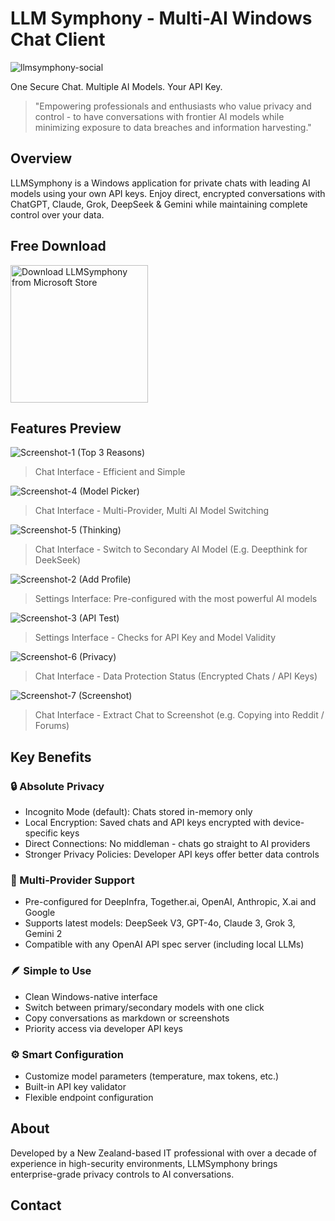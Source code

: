 # LLM Symphony - Multi-AI Windows Chat Client

![llmsymphony-social](https://github.com/user-attachments/assets/07cac9e2-69bd-4c10-ae0c-ad614a94c111)


One Secure Chat. Multiple AI Models. Your API Key.

> "Empowering professionals and enthusiasts who value privacy and control - to have conversations with frontier AI models while minimizing exposure to data breaches and information harvesting."

## Overview

LLMSymphony is a Windows application for private chats with leading AI models using your own API keys. Enjoy direct, encrypted conversations with ChatGPT, Claude, Grok, DeepSeek & Gemini while maintaining complete control over your data.

## Free Download

<a href="https://apps.microsoft.com/store/detail/llmsymphony/9NMZVM01343M">
  <img src="https://get.microsoft.com/images/en-us%20dark.svg" alt="Download LLMSymphony from Microsoft Store" width="220"/>
</a>

## Features Preview

![Screenshot-1 (Top 3 Reasons)](https://github.com/user-attachments/assets/8b394a07-0476-46dc-b0bd-a44d8a8dc023)

>Chat Interface - Efficient and Simple

![Screenshot-4 (Model Picker)](https://github.com/user-attachments/assets/51304640-1fd8-425a-bd90-5d5345d670d4)
>Chat Interface - Multi-Provider, Multi AI Model Switching

![Screenshot-5 (Thinking)](https://github.com/user-attachments/assets/57c66cf5-e0a1-42e6-a2e4-bcf37a87da71)
>Chat Interface - Switch to Secondary AI Model (E.g. Deepthink for DeekSeek)

![Screenshot-2 (Add Profile)](https://github.com/user-attachments/assets/23386aba-cff9-4e5b-8a3d-0f9c5d937c86)
>Settings Interface: Pre-configured with the most powerful AI models

![Screenshot-3 (API Test)](https://github.com/user-attachments/assets/fc8f6620-9623-464b-a1f3-242870d74120)
>Settings Interface - Checks for API Key and Model Validity

![Screenshot-6 (Privacy)](https://github.com/user-attachments/assets/1908d5a5-bb37-4638-a844-06da5be6af7d)
>Chat Interface - Data Protection Status (Encrypted Chats / API Keys)

![Screenshot-7 (Screenshot)](https://github.com/user-attachments/assets/0ef76ce0-61d9-4cfd-ab05-ef70a993d319)
>Chat Interface - Extract Chat to Screenshot (e.g. Copying into Reddit / Forums)

## Key Benefits

### 🔒 Absolute Privacy
- Incognito Mode (default): Chats stored in-memory only
- Local Encryption: Saved chats and API keys encrypted with device-specific keys
- Direct Connections: No middleman - chats go straight to AI providers
- Stronger Privacy Policies: Developer API keys offer better data controls

### 🔀 Multi-Provider Support
- Pre-configured for DeepInfra, Together.ai, OpenAI, Anthropic, X.ai and Google
- Supports latest models: DeepSeek V3, GPT-4o, Claude 3, Grok 3, Gemini 2
- Compatible with any OpenAI API spec server (including local LLMs)

### 🪶 Simple to Use
- Clean Windows-native interface
- Switch between primary/secondary models with one click
- Copy conversations as markdown or screenshots
- Priority access via developer API keys

### ⚙️ Smart Configuration
- Customize model parameters (temperature, max tokens, etc.)
- Built-in API key validator
- Flexible endpoint configuration

## About

Developed by a New Zealand-based IT professional with over a decade of experience in high-security environments, LLMSymphony brings enterprise-grade privacy controls to AI conversations.

## Contact
